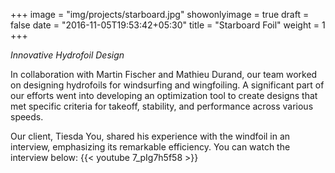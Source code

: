 +++
image = "img/projects/starboard.jpg"
showonlyimage = true
draft = false
date = "2016-11-05T19:53:42+05:30"
title = "Starboard Foil"
weight = 1
+++

*Innovative Hydrofoil Design*
<!--more-->

In collaboration with Martin Fischer and Mathieu Durand, our team worked on designing hydrofoils for windsurfing and wingfoiling. A significant part of our efforts went into developing an optimization tool to create designs that met specific criteria for takeoff, stability, and performance across various speeds.

Our client, Tiesda You, shared his experience with the windfoil in an interview, emphasizing its remarkable efficiency. You can watch the interview below:
{{< youtube 7_pIg7h5f58 >}}
